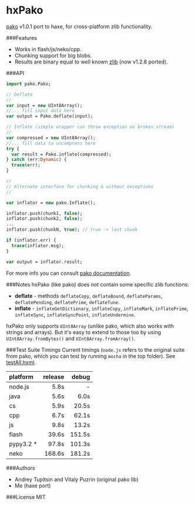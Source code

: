 hxPako
==========================================

[pako](https://github.com/nodeca/pako) v1.0.1 port to haxe, for cross-platform zlib functionality. 

###Features

 - Works in flash/js/neko/cpp.
 - Chunking support for big blobs.
 - Results are binary equal to well known [zlib](http://www.zlib.net/) (now v1.2.8 ported).

###API

```haxe
import pako.Pako;

// Deflate
//
var input = new UInt8Array();
//... fill input data here
var output = Pako.deflate(input);

// Inflate (simple wrapper can throw exception on broken stream)
//
var compressed = new UInt8Array();
//... fill data to uncompress here
try {
  var result = Pako.inflate(compressed);
} catch (err:Dynamic) {
  trace(err);
}

//
// Alternate interface for chunking & without exceptions
//

var inflator = new pako.Inflate();

inflator.push(chunk1, false);
inflator.push(chunk2, false);
...
inflator.push(chunkN, true); // true -> last chunk

if (inflator.err) {
  trace(inflator.msg);
}

var output = inflator.result;
```

For more info you can consult [pako documentation](http://nodeca.github.io/pako/).

###Notes
hxPako (like pako) does not contain some specific zlib functions:

- __deflate__ -  methods `deflateCopy`, `deflateBound`, `deflateParams`,
  `deflatePending`, `deflatePrime`, `deflateTune`.
- __inflate__ - `inflateGetDictionary`, `inflateCopy`, `inflateMark`,
  `inflatePrime`, `inflateSync`, `inflateSyncPoint`,
  `inflateUndermine`.

hxPako only supports `UInt8Array` (unlike pako, which also works with strings and arrays). But it's easy to extend to those too by using `UInt8Array.fromBytes()` and `UInt8Array.fromArray()`.

###Test Suite Timings
Current timings (`node.js` refers to the original suite from pako, which you can test by running `mocha` in the top folder). See [testAll.hxml](test/testAll.hxml).

| platform   | release | debug |
|:-----------|--------:|------:|
|node.js     |    5.8s |     - |
|java        |    5.6s |   6.0s|
|cs          |    5.9s |  20.5s|
|cpp         |    6.7s |  62.1s|
|js          |    9.8s |  13.2s|
|flash       |   39.6s | 151.5s|
|pypy3.2 *   |   97.8s | 101.3s| * (2 failed tests)
|neko        |  168.6s | 181.2s|
  
###Authors
 - Andrey Tupitsin and Vitaly Puzrin (original pako lib)
 - Me (haxe port)

###License
MIT